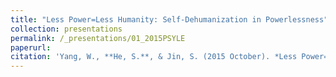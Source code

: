 ```yaml
---
title: "Less Power=Less Humanity: Self-Dehumanization in Powerlessness"
collection: presentations
permalink: /_presentations/01_2015PSYLE
paperurl: 
citation: 'Yang, W., **He, S.**, & Jin, S. (2015 October). *Less Power=Less Humanity: Self-Dehumanization in Powerlessness*. Paper presented at the 18th National Academic Congress of Psychology, Tianjin, China.'
---
```


